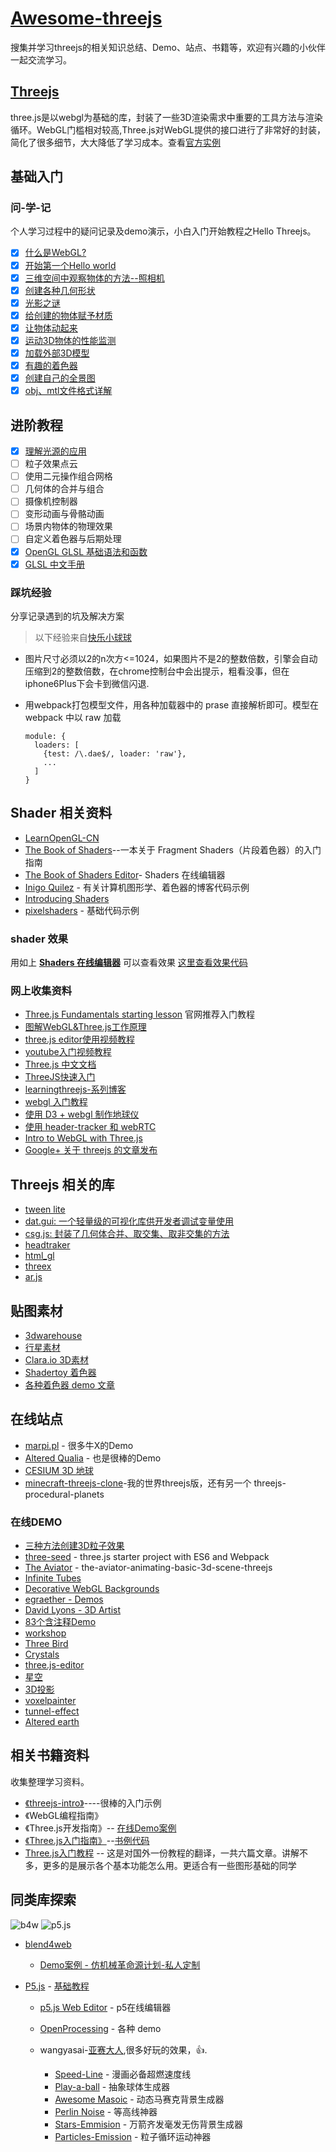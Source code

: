 # [Awesome-threejs](https://github.com/zyj1022/awesome-threejs/)

搜集并学习threejs的相关知识总结、Demo、站点、书籍等，欢迎有兴趣的小伙伴一起交流学习。

## [Threejs](https://threejs.org)

three.js是以webgl为基础的库，封装了一些3D渲染需求中重要的工具方法与渲染循环。WebGL门槛相对较高,Three.js对WebGL提供的接口进行了非常好的封装，简化了很多细节，大大降低了学习成本。查看[官方实例](https://threejs.org/examples/)

## 基础入门

### 问-学-记

个人学习过程中的疑问记录及demo演示，小白入门开始教程之Hello Threejs。

- [x] [什么是WebGL?](./docs/what-webgl.md)
- [x] [开始第一个Hello world](./docs/hello-world.md)
- [x] [三维空间中观察物体的方法--照相机](./docs/hello-camera.md)
- [x] [创建各种几何形状](./docs/hello-geometry.md)
- [x] [光影之谜](./docs/hello-light.md)
- [x] [给创建的物体赋予材质](./docs/hello-material.md)
- [x] [让物体动起来](./docs/hello-tween.md)
- [x] [运动3D物体的性能监测](./docs/hello-stats.md)
- [x] [加载外部3D模型](./docs/hello-loader.md)
- [x] [有趣的着色器](./docs/hello-shaders.md)
- [x] [创建自己的全景图](./docs/hello-cubemap.md)
- [x] [obj、mtl文件格式详解](./docs/hello-obj-mtl.md)

## 进阶教程

- [x] [理解光源的应用](./docs/hello-light-pro.md)
- [ ] 粒子效果点云
- [ ] 使用二元操作组合网格
- [ ] 几何体的合并与组合
- [ ] 摄像机控制器
- [ ] 变形动画与骨骼动画
- [ ] 场景内物体的物理效果
- [ ] 自定义着色器与后期处理
- [x] [OpenGL GLSL 基础语法和函数](./docs/glsl/glsl-syntax.md)
- [x] [GLSL 中文手册](./docs/glsl/glsl-cookbook.md)

### 踩坑经验

分享记录遇到的坑及解决方案

> 以下经验来自[快乐小球球](https://zhuanlan.zhihu.com/p/25483816)

- 图片尺寸必须以2的n次方<=1024，如果图片不是2的整数倍数，引擎会自动压缩到2的整数倍数，在chrome控制台中会出提示，粗看没事，但在iphone6Plus下会卡到微信闪退.
- 用webpack打包模型文件，用各种加载器中的 prase 直接解析即可。模型在 webpack 中以 raw 加载

  ```
  module: {
    loaders: [
      {test: /\.dae$/, loader: 'raw'},
      ...
    ]
  }
  ```

## Shader 相关资料

- [LearnOpenGL-CN](https://learnopengl-cn.readthedocs.io/zh/latest/)
- [The Book of Shaders](https://thebookofshaders.com/?lan=ch)--一本关于 Fragment Shaders（片段着色器）的入门指南
- [The Book of Shaders Editor](http://editor.thebookofshaders.com)- Shaders 在线编辑器
- [Inigo Quilez](http://www.iquilezles.org/www/index.htm) - 有关计算机图形学、着色器的博客代码示例
- [Introducing Shaders](https://openframeworks.cc/ofBook/chapters/shaders.html)
- [pixelshaders](http://pixelshaders.com/) - 基础代码示例

### shader 效果

用如上 **[Shaders 在线编辑器](http://editor.thebookofshaders.com)** 可以查看效果 [这里查看效果代码](./docs/glsl/glsl_shaders.md)

### 网上收集资料

- [Three.js Fundamentals starting lesson](https://threejsfundamentals.org/threejs/lessons/threejs-fundamentals.html) 官网推荐入门教程
- [图解WebGL&Three.js工作原理](https://www.cnblogs.com/wanbo/p/6754066.html)
- [three.js editor使用视频教程](https://www.youtube.com/watch?v=rqn-KPnh3hM)
- [youtube入门视频教程](https://www.youtube.com/watch?v=biZgx45Mzqo&list=PL08jItIqOb2qyMOhtEUoLh100KpccQiRf&index=2)
- [Three.js 中文文档](http://techbrood.com/threejs/docs/)
- [ThreeJS快速入门](https://zhuanlan.zhihu.com/p/23272116)
- [learningthreejs-系列博客](http://learningthreejs.com)
- [webgl 入门教程](https://codepen.io/rachsmith/post/beginning-with-3d-webgl-pt-1-the-scene)
- [使用 D3 + webgl 制作地球仪](http://www.delimited.io/blog/2015/5/16/interactive-webgl-globes-with-threejs-and-d3)
- [使用 header-tracker 和 webRTC](http://learningthreejs.com/blog/2013/03/12/move-a-cube-with-your-head/)
- [Intro to WebGL with Three.js](http://davidscottlyons.com/threejs/presentations/frontporch14/#slide-0)
- [Google+ 关于 threejs 的文章发布](https://plus.google.com/+ThreejsOrg)

## Threejs 相关的库

- [tween lite](https://greensock.com/)
- [dat.gui: 一个轻量级的可视化库供开发者调试变量使用](https://github.com/dataarts/dat.gui)
- [csg.js: 封装了几何体合并、取交集、取非交集的方法](http://evanw.github.io/csg.js/docs/)
- [headtraker](https://github.com/auduno/headtrackr)
- [html_gl](https://github.com/PixelsCommander/HTML-GL)
- [threex](http://www.threejsgames.com/extensions/)
- [ar.js](https://github.com/then/promise)

## 贴图素材

- [3dwarehouse](https://3dwarehouse.sketchup.com)
- [行星素材](http://planetpixelemporium.com/earth.html)
- [Clara.io 3D素材](https://clara.io/library)
- [Shadertoy 着色器](https://www.shadertoy.com)
- [各种着色器 demo 文章](http://www.iquilezles.org/www/index.htm)

## 在线站点

- [marpi.pl](https://demo.marpi.pl) - 很多牛X的Demo
- [Altered Qualia](http://alteredqualia.com/) - 也是很棒的Demo
- [CESIUM 3D 地球](http://cesiumjs.org/index.html)
- [minecraft-threejs-clone](https://dgreenheck.github.io/minecraft-threejs-clone/)-我的世界threejs版，还有另一个 threejs-procedural-planets

### 在线DEMO

- [三种方法创建3D粒子效果](https://varun.ca/three-js-particles)
- [three-seed](https://github.com/edwinwebb/three-seed/) - three.js starter project with ES6 and Webpack
- [The Aviator](https://tympanus.net/codrops/2016/04/26/the-aviator-animating-basic-3d-scene-threejs/) - the-aviator-animating-basic-3d-scene-threejs
- [Infinite Tubes](https://tympanus.net/codrops/2017/05/09/infinite-tubes-with-three-js/)
- [Decorative WebGL Backgrounds](https://tympanus.net/codrops/2017/11/28/decorative-webgl-backgrounds/)
- [egraether - Demos](http://egraether.com)
- [David Lyons - 3D Artist](http://davidscottlyons.com)
- [83个含注释Demo](https://stemkoski.github.io/Three.js/)
- [workshop](http://workshop.chromeexperiments.com)
- [Three Bird](http://codepen.io/Yakudoo/pen/LVyJXw?editors=0010)
- [Crystals](http://codepen.io/aglosson/pen/rVyRGm?editors=0010)
- [three.js-editor](https://threejs.org/editor/)
- [星空](http://charliehoey.com/threejs-demos/our-galactic-neighborhood.html)
- [3D投影](https://threejs.org/examples/#webgl_materials_cubemap)
- [voxelpainter](https://threejs.org/examples/webgl_interactive_voxelpainter.html)
- [tunnel-effect](http://learningthreejs.com/blog/2012/01/11/tunnel-effect/)
- [Altered earth](http://alteredqualia.com/xg/examples/earth_bathymetry.html)

## 相关书籍资料

收集整理学习资料。

- [《threejs-intro》](http://davidscottlyons.com/threejs-intro/#slide-1)----很棒的入门示例
- 《WebGL编程指南》
- 《Three.js开发指南》-- [在线Demo案例](http://www.skyliu.top/three-js/)
- [《Three.js入门指南》](http://www.ituring.com.cn/book/1272)--[书例代码](http://zhangwenli.com/ThreeExample.js/)
- [Three.js入门教程](http://www.cnblogs.com/yiyezhai/category/447410.html) -- 这是对国外一份教程的翻译，一共六篇文章。讲解不多，更多的是展示各个基本功能怎么用。更适合有一些图形基础的同学

## 同类库探索

![b4w](./docs/images/b4w.png) ![p5.js](./docs/images/p5.png)

- [blend4web](https://github.com/TriumphLLC/Blend4Web)

  - [Demo案例 - 仿机械革命源计划-私人定制](http://zyj1022.github.io/demos/blend4web/index.html)

- [P5.js](https://p5js.org/zh-Hans/) - [基础教程](./docs/hello-p5.md)

  - [p5.js Web Editor](https://editor.p5js.org) - p5在线编辑器
  - [OpenProcessing](https://www.openprocessing.org/) - 各种 demo
  - wangyasai-[亚赛大人](https://github.com/wangyasai),很多好玩的效果，👍.

    - [Speed-Line](https://wangyasai.github.io/Speed-Line/) - 漫画必备超燃速度线
    - [Play-a-ball](https://wangyasai.github.io/Play-a-ball/) - 抽象球体生成器
    - [Awesome Masoic](https://wangyasai.github.io/Awesome-Masoic) - 动态马赛克背景生成器
    - [Perlin Noise](https://wangyasai.github.io/Perlin-Noise/) - 等高线神器
    - [Stars-Emmision](https://wangyasai.github.io/Stars-Emmision/) - 万箭齐发毫发无伤背景生成器
    - [Particles-Emission](https://wangyasai.github.io/Particles-Emission/) - 粒子循环运动神器
